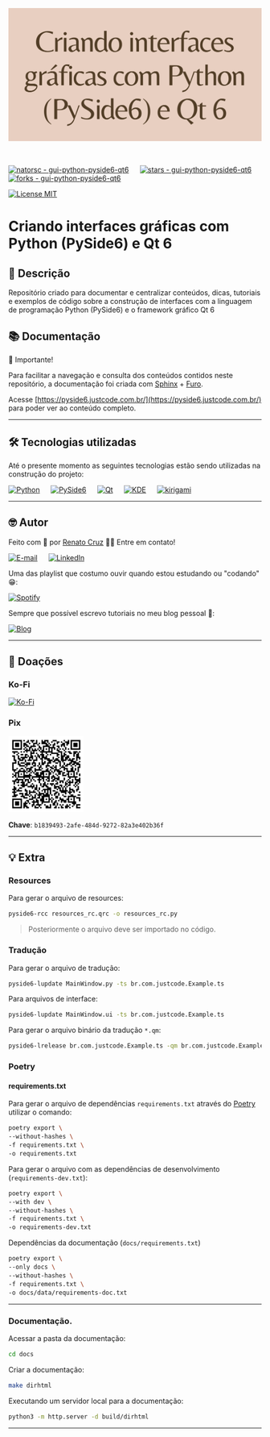 ![Criando interfaces gráficas com Python (PySide6) e Qt 6](./docs/images/index/pyside6-cover-1600x840.webp "Criando interfaces gráficas com Python (PySide6) e Qt 6")

<br>

[![natorsc - gui-python-pyside6-qt6](https://img.shields.io/static/v1?label=natorsc&message=gui-python-pyside6-qt6&color=blue&logo=github)](https://github.com/natorsc/gui-python-pyside6-qt6 "Ir para o repositório.")
&emsp;
[![stars - gui-python-pyside6-qt6](https://img.shields.io/github/stars/natorsc/gui-python-pyside6-qt6?style=social)](https://github.com/natorsc/gui-python-pyside6-qt6)
&emsp;
[![forks - gui-python-pyside6-qt6](https://img.shields.io/github/forks/natorsc/gui-python-pyside6-qt6?style=social)](https://github.com/natorsc/gui-python-pyside6-qt6)

[![License MIT](https://img.shields.io/static/v1?label=License&message=MIT&color=blue)](https://github.com/natorsc/gui-python-pyside6-qt6)

# Criando interfaces gráficas com Python (PySide6) e Qt 6

## 📝 Descrição

Repositório criado para documentar e centralizar conteúdos, dicas, tutoriais e exemplos de código sobre a construção de interfaces com a linguagem de programação Python (PySide6) e o framework gráfico Qt 6

## 📚 Documentação

🚨 Importante!

Para facilitar a navegação e consulta dos conteúdos contidos neste repositório, a documentação foi criada com [Sphinx](https://www.sphinx-doc.org/en/master/) + [Furo](https://github.com/pradyunsg/furo).

Acesse [https://pyside6.justcode.com.br/](https://pyside6.justcode.com.br/) para poder ver ao conteúdo completo.

---

## 🛠 Tecnologias utilizadas

Até o presente momento as seguintes tecnologias estão sendo utilizadas na construção do projeto:

[![Python](https://img.shields.io/static/v1?label=&message=Python&color=blue&logoColor=white&logo=python)](https://www.python.org/ "Ir para o site.")
&emsp;
[![PySide6](https://img.shields.io/static/v1?label=&message=PySide6&color=blue&logoColor=white&logo=pypi)](https://pypi.org/project/PySide6/ "Ir para o PyPi.")
&emsp;
[![Qt](https://img.shields.io/static/v1?label=&message=Qt&nbsp;6&color=blue&logoColor=white&logo=qt)](https://www.qt.io/ "Ir para o site.")
&emsp;
[![KDE](https://img.shields.io/static/v1?label=&message=KDE&color=blue&logoColor=white&logo=kde)](https://kde.org/pt-br/ "Ir para o site.")
&emsp;
[![kirigami](https://img.shields.io/static/v1?label=&message=Kirigami&color=blue&logoColor=white&logo=kirigami)](https://develop.kde.org/frameworks/kirigami/ "Ir para o site.")

---

## 🤓 Autor

Feito com 💙 por [Renato Cruz](https://github.com/natorsc) 🤜🤛 Entre em contato!

[![E-mail](https://img.shields.io/static/v1?label=&message=E-mail&color=blueviolet&logoColor=white&logo=gmail)](mailto:zkpcvm6dz@mozmail.com "Enviar e-mail.")
&emsp;
[![LinkedIn](https://img.shields.io/static/v1?label=&message=LinkedIn&color=blue&logoColor=white&logo=LinkedIn)](https://www.linkedin.com/in/natorsc "Entre em contato.")

Uma das playlist que costumo ouvir quando estou estudando ou "codando" 😁:

[![Spotify](https://img.shields.io/static/v1?label=&message=Spotify&color=darkgreen&logoColor=white&logo=spotify)](https://open.spotify.com/playlist/1xf3u29puXlnrWO7MsaHL5?si=A-LgwRJXSvOno_e6trpi5w&utm_source=copy-link "Acessar playlist.")

Sempre que possível escrevo tutoriais no meu blog pessoal 🚀:

[![Blog](https://img.shields.io/static/v1?label=&message=Blog&color=gray&logoColor=blue&logo=wordpress)](https://justcode.com.br/ "Ir para o blog.")

---

## 💝 Doações

### Ko-Fi

[![Ko-Fi](https://img.shields.io/static/v1?label=&message=Ko-Fi&color=orange&logoColor=white&logo=ko-fi)](https://ko-fi.com/natorsc "Ajude com uma doação.")

### Pix

<img src="./docs/images/donation/pix-qr-code.jpg" alt="drawing" width="150"/>

**Chave**: `b1839493-2afe-484d-9272-82a3e402b36f`

---

## 💡 Extra

### Resources

Para gerar o arquivo de resources:

```bash
pyside6-rcc resources_rc.qrc -o resources_rc.py
```

> Posteriormente o arquivo deve ser importado no código.

### Tradução

Para gerar o arquivo de tradução:

```bash
pyside6-lupdate MainWindow.py -ts br.com.justcode.Example.ts
```

Para arquivos de interface:

```bash
pyside6-lupdate MainWindow.ui -ts br.com.justcode.Example.ts
```

Para gerar o arquivo binário da tradução `*.qm`:

```bash
pyside6-lrelease br.com.justcode.Example.ts -qm br.com.justcode.Example.qm
```

### Poetry

#### requirements.txt

Para gerar o arquivo de dependências `requirements.txt` através do [Poetry](https://python-poetry.org/) utilizar o comando:

```bash
poetry export \
--without-hashes \
-f requirements.txt \
-o requirements.txt
```

Para gerar o arquivo com as dependências de desenvolvimento (`requirements-dev.txt`):

```bash
poetry export \
--with dev \
--without-hashes \
-f requirements.txt \
-o requirements-dev.txt
```

Dependências da documentação (`docs/requirements.txt`)

```bash
poetry export \
--only docs \
--without-hashes \
-f requirements.txt \
-o docs/data/requirements-doc.txt
```

---

### Documentação.

Acessar a pasta da documentação:

```bash
cd docs
```

Criar a documentação:

```bash
make dirhtml
```

Executando um servidor local para a documentação:

```bash
python3 -m http.server -d build/dirhtml
```

---
